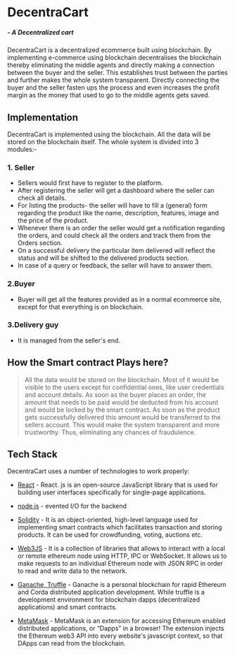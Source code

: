 # DecentraCart
##### _- A Decentralized cart_


DecentraCart is a decentralized ecommerce built using blockchain. By implementing e-commerce using blockchain decentralises the blockchain thereby eliminating the middle agents and directly making a connection between the buyer and the seller. This establishes trust between the parties and further makes the whole system transparent. Directly connecting the buyer and the seller fasten ups the process and even increases the profit margin as the money that used to go to the middle agents gets saved.

## Implementation

DecentraCart is implemented using the blockchain. All the data will be stored on the blockchain itself. The whole system is divided into 3 modules:-
### 1. Seller
- Sellers would first have to register to the platform.
- After registering the seller will get a dashboard where the seller can check all details.
- For listing the products- the seller will have to fill  a (general) form regarding the product like the name, description, features, image and the price of the product.
- Whenever there is an order the seller would get a notification regarding the orders, and could check all the orders and track them from the Orders section.
- On a successful delivery the particular item delivered will reflect the status and will be shifted to the delivered products section.
- In case of a query or feedback, the seller will have to answer them.

### 2.Buyer
- Buyer will get all the features provided as in a normal ecommerce site, except for that everything is on blockchain.

### 3.Delivery guy
- It is managed from the seller's end.
 

## How the Smart contract Plays here?
> All the data would be stored on the blockchain. Most of it would be visible to the users except for confidential ones, like user credentials and account details. As soon as the buyer places an order, the amount that needs to be paid would be deducted from his account and would be locked by the smart contract. As soon as the product gets successfully delivered this amount would be transferred to the sellers account. This would make the system transparent and more trustworthy. Thus, eliminating any chances of fraudulence.


## Tech Stack

DecentraCart uses a number of technologies to work properly:

- [React](https://reactjs.org/) - React. js is an open-source JavaScript library that is used for building user interfaces specifically for single-page applications. 
- [node.js](https://nodejs.org/en/) - evented I/O for the backend
- [Solidity](https://soliditylang.org/) - It is an object-oriented, high-level language used for implementing smart contracts which facilitates transaction and storing products. It can be used for crowdfunding, voting, auctions etc.
- [Web3JS](https://web3js.readthedocs.io/en/v1.5.2/#) - It is a collection of libraries that allows to interact with a local or remote ethereum node using HTTP, IPC or WebSocket. It allows us to make requests to an individual Ethereum node with JSON RPC in order to read and write data to the network. 

- [Ganache, Truffle](https://www.trufflesuite.com/ganache) - Ganache is a personal blockchain for rapid Ethereum and Corda distributed application development. While truffle is a development environment for blockchain dapps (decentralized applications) and smart contracts.


- [MetaMask](https://metamask.io/) - MetaMask is an extension for accessing Ethereum enabled distributed applications, or “Dapps” in a browser! The extension injects the Ethereum web3 API into every website's javascript context, so that DApps can read from the blockchain.

